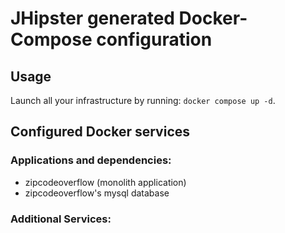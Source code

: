 # JHipster generated Docker-Compose configuration

## Usage

Launch all your infrastructure by running: `docker compose up -d`.

## Configured Docker services

### Applications and dependencies:

- zipcodeoverflow (monolith application)
- zipcodeoverflow's mysql database

### Additional Services:
